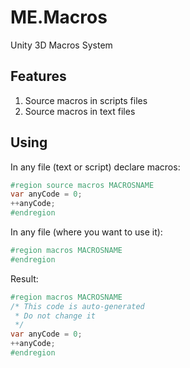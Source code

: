 # ME.Macros
Unity 3D Macros System

## Features

1. Source macros in scripts files
2. Source macros in text files

## Using

In any file (text or script) declare macros:
```C#
#region source macros MACROSNAME
var anyCode = 0;
++anyCode;
#endregion
```

In any file (where you want to use it):
```C#
#region macros MACROSNAME
#endregion
```

Result:
```C#
#region macros MACROSNAME
/* This code is auto-generated
 * Do not change it
 */
var anyCode = 0;
++anyCode;
#endregion
```
